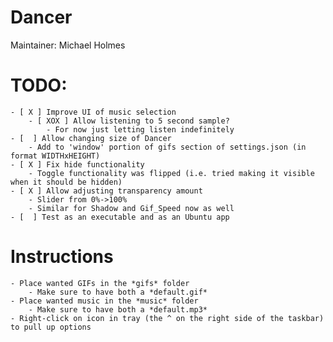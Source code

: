 # Dancer

Maintainer: Michael Holmes


# TODO:
    - [ X ] Improve UI of music selection
        - [ XOX ] Allow listening to 5 second sample?
            - For now just letting listen indefinitely
    - [  ] Allow changing size of Dancer
        - Add to 'window' portion of gifs section of settings.json (in format WIDTHxHEIGHT)
    - [ X ] Fix hide functionality
        - Toggle functionality was flipped (i.e. tried making it visible when it should be hidden)
    - [ X ] Allow adjusting transparency amount
        - Slider from 0%->100%
        - Similar for Shadow and Gif_Speed now as well
    - [  ] Test as an executable and as an Ubuntu app




# Instructions
    - Place wanted GIFs in the *gifs* folder
        - Make sure to have both a *default.gif*
    - Place wanted music in the *music* folder
        - Make sure to have both a *default.mp3*
    - Right-click on icon in tray (the ^ on the right side of the taskbar) to pull up options
